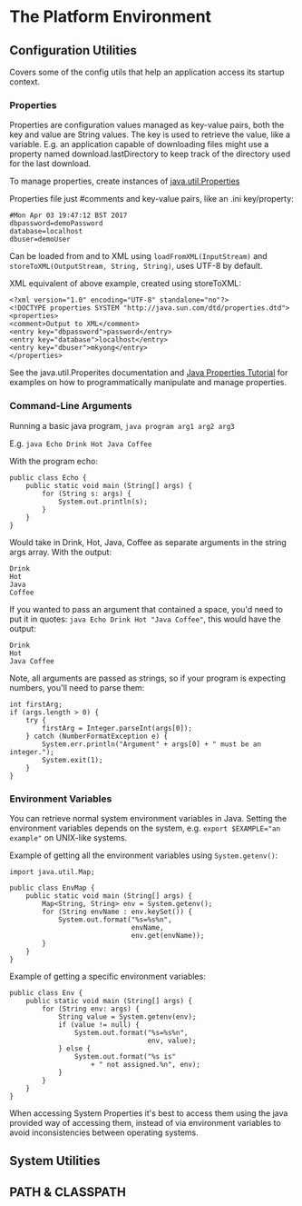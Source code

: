 # The Platform Environment


## Configuration Utilities
Covers some of the config utils that help an application access its startup context.

### Properties
Properties are configuration values managed as key-value pairs, both the key and value are String values. The key is used to retrieve the value, like a variable. E.g. an application capable of downloading files might use a property named download.lastDirectory to keep track of the directory used for the last download.

To manage properties, create instances of [java.util.Properties](https://docs.oracle.com/javase/8/docs/api/java/util/Properties.html)

Properties file just #comments and key-value pairs, like an .ini key/property:

```
#Mon Apr 03 19:47:12 BST 2017
dbpassword=demoPassword
database=localhost
dbuser=demoUser
```

Can be loaded from and to XML using `loadFromXML(InputStream)` and `storeToXML(OutputStream, String, String)`, uses UTF-8 by default.

XML equivalent of above example, created using storeToXML:

```
<?xml version="1.0" encoding="UTF-8" standalone="no"?>
<!DOCTYPE properties SYSTEM "http://java.sun.com/dtd/properties.dtd">
<properties>
<comment>Output to XML</comment>
<entry key="dbpassword">password</entry>
<entry key="database">localhost</entry>
<entry key="dbuser">mkyong</entry>
</properties>
```

See the java.util.Properites documentation and [Java Properties Tutorial](https://docs.oracle.com/javase/tutorial/essential/environment/properties.html) for examples on how to programmatically manipulate and manage properties.

### Command-Line Arguments
Running a basic java program, `java program arg1 arg2 arg3`

E.g. `java Echo Drink Hot Java Coffee`

With the program echo:

```
public class Echo {
    public static void main (String[] args) {
        for (String s: args) {
            System.out.println(s);
        }
    }
}
```

Would take in Drink, Hot, Java, Coffee as separate arguments in the string args array. With the output:

```
Drink
Hot
Java  
Coffee
```

If you wanted to pass an argument that contained a space, you'd need to put it in quotes: `java Echo Drink Hot "Java Coffee"`, this would have the output:

```
Drink
Hot
Java Coffee
```

Note, all arguments are passed as strings, so if your program is expecting numbers, you'll need to parse them:

```
int firstArg;
if (args.length > 0) {
    try {
        firstArg = Integer.parseInt(args[0]);
    } catch (NumberFormatException e) {
        System.err.println("Argument" + args[0] + " must be an integer.");
        System.exit(1);
    }
}
```

### Environment Variables
You can retrieve normal system environment variables in Java. Setting the environment variables depends on the system, e.g. `export $EXAMPLE="an example"` on UNIX-like systems.

Example of getting all the environment variables using `System.getenv()`:

```
import java.util.Map;

public class EnvMap {
    public static void main (String[] args) {
        Map<String, String> env = System.getenv();
        for (String envName : env.keySet()) {
            System.out.format("%s=%s%n",
                              envName,
                              env.get(envName));
        }
    }
}
```

Example of getting a specific environment variables:

```
public class Env {
    public static void main (String[] args) {
        for (String env: args) {
            String value = System.getenv(env);
            if (value != null) {
                System.out.format("%s=%s%n",
                                  env, value);
            } else {
                System.out.format("%s is"
                    + " not assigned.%n", env);
            }
        }
    }
}
```

When accessing System Properties it's best to access them using the java provided way of accessing them, instead of via environment variables to avoid inconsistencies between operating systems.

## System Utilities


## PATH & CLASSPATH
